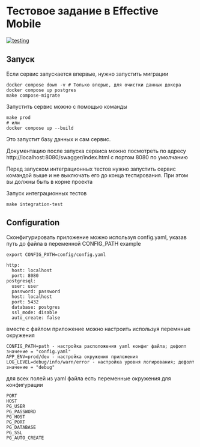 # Тестовое задание в Effective Mobile

[![testing](https://github.com/P1xart/effective_mobile_service/actions/workflows/test.yaml/badge.svg)](https://github.com/P1xart/effective_mobile_service/actions/workflows/test.yaml)

## Запуск
Если сервис запускается впервые, нужно запустить миграции
```
docker compose down -v # Только вперые, для очистки данных докера
docker compose up postgres
make compose-migrate
```
Запустить сервис можно с помощью команды
```
make prod
# или
docker compose up --build
```
Это запустит базу данных и сам сервис.

Документацию после запуска сервиса можно посмотреть по адресу http://localhost:8080/swagger/index.html с портом 8080 по умолчанию

Перед запуском интеграционных тестов нужно запустить сервис командой выше и не выключать его до конца тестирования. При этом вы должны быть в корне проекта

Запуск интеграционных тестов
```
make integration-test
```

## Configuration

Сконфигурировать приложение можно используя config.yaml, указав путь до файла в переменной CONFIG_PATH
example
```
export CONFIG_PATH=config/config.yaml
```
```
http:
  host: localhost
  port: 8080
postgresql:
  user: user
  password: password
  host: localhost
  port: 5432
  database: postgres
  ssl_mode: disable
  auto_create: false
```
вместе с файлом приложение можно настроить используя перемнные окружения
```
CONFIG_PATH=path - настройка расположения yaml конфиг файла; дефолт значение = "config.yaml"
APP_ENV=prod/dev - настройка окружения приложения
LOG_LEVEL=debug/info/warn/error - настройка уровня логирования; дефолт значение = "debug"
```
для всех полей из yaml файла есть переменные окружения для конфигурации
```
PORT
HOST
PG_USER
PG_PASSWORD
PG_HOST
PG_PORT
PG_DATABASE
PG_SSL
PG_AUTO_CREATE
```